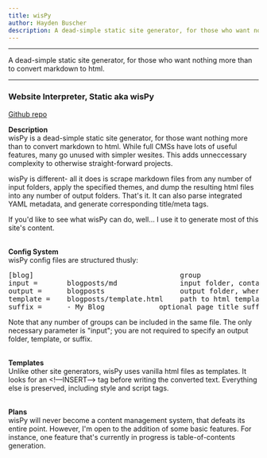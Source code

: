 ```yaml
---
title: wisPy
author: Hayden Buscher
description: A dead-simple static site generator, for those who want nothing more than to convert markdown to html.
---
```


<div class="border header">
<hr>
<p>A dead-simple static site generator, for those who want nothing more than to convert markdown to html.
</p>
<hr>
</div>

### Website Interpreter, Static aka wisPy
[Github repo](https://github.com/techno-sorcery/wisPy)

**Description**  
wisPy is a dead-simple static site generator, for those want nothing more than to convert markdown to html. While full CMSs have lots of useful features, many go unused with simpler wesites. This adds unneccessary complexity to otherwise straight-forward projects. 

wisPy is different- all it does is scrape markdown files from any number of input folders, apply the specified themes, and dump the resulting html files into any number of output folders. That's it. It can also parse integrated YAML metadata, and generate corresponding title/meta tags.

If you'd like to see what wisPy can do, well... I use it to generate most of this site's content.<br><br>

**Config System**  
wisPy config files are structured thusly:

<pre>
[blog]                                   group
input =       blogposts/md               input folder, containing markdown files
output =      blogposts                  output folder, where html is stored
template =    blogposts/template.html    path to html template
suffix =      - My Blog             optional page title suffix
</pre>

Note that any number of groups can be included in the same file. The only necessary parameter is "input"; you are not required to specify an output folder, template, or suffix.<br><br>

**Templates**  
Unlike other site generators, wisPy uses vanilla html files as templates. It looks for an <!––INSERT––> tag before writing the converted text. Everything else is preserved, including style and script tags.<br><br>

**Plans**  
wisPy will never become a content management system, that defeats its entire point. However, I'm open to the addition of some basic features. For instance, one feature that's currently in progress is table-of-contents generation.

